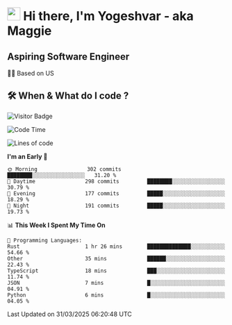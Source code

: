 <h1><img src="https://emojis.slackmojis.com/emojis/images/1531849430/4246/blob-sunglasses.gif?1531849430" width="30"/> Hi there, I'm Yogeshvar - aka Maggie</h1>

## Aspiring Software Engineer
🏂🏻  Based on US 

## 🛠 When & What do I code ?  

![Visitor Badge](https://visitor-badge.feriirawann.repl.co?username=yogeshvar&repo=yogeshvar&label=Visitors&style=plastic&color=%23457BFF&contentType=svg)

<!--START_SECTION:waka-->
![Code Time](http://img.shields.io/badge/Code%20Time-2%2C924%20hrs%2024%20mins-blue)

![Lines of code](https://img.shields.io/badge/From%20Hello%20World%20I%27ve%20Written-3.9%20million%20lines%20of%20code-blue)

**I'm an Early 🐤** 

```text
🌞 Morning                302 commits         ████████░░░░░░░░░░░░░░░░░   31.20 % 
🌆 Daytime                298 commits         ████████░░░░░░░░░░░░░░░░░   30.79 % 
🌃 Evening                177 commits         █████░░░░░░░░░░░░░░░░░░░░   18.29 % 
🌙 Night                  191 commits         █████░░░░░░░░░░░░░░░░░░░░   19.73 % 
```


📊 **This Week I Spent My Time On** 

```text
💬 Programming Languages: 
Rust                     1 hr 26 mins        ██████████████░░░░░░░░░░░   54.66 % 
Other                    35 mins             ██████░░░░░░░░░░░░░░░░░░░   22.43 % 
TypeScript               18 mins             ███░░░░░░░░░░░░░░░░░░░░░░   11.74 % 
JSON                     7 mins              █░░░░░░░░░░░░░░░░░░░░░░░░   04.91 % 
Python                   6 mins              █░░░░░░░░░░░░░░░░░░░░░░░░   04.05 % 
```


 Last Updated on 31/03/2025 06:20:48 UTC
<!--END_SECTION:waka-->
